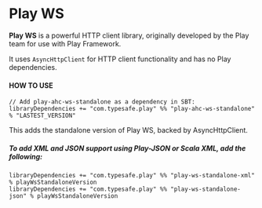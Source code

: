 # Play WS

**Play WS** is a powerful HTTP client library, originally developed by the Play team for use with Play Framework.

It uses `AsyncHttpClient` for HTTP client functionality and has no Play dependencies. 

#### HOW TO USE

    // Add play-ahc-ws-standalone as a dependency in SBT:
    libraryDependencies += "com.typesafe.play" %% "play-ahc-ws-standalone" % "LASTEST_VERSION"

This adds the standalone version of Play WS, backed by AsyncHttpClient. 

##### To add XML and JSON support using Play-JSON or Scala XML, add the following:

    libraryDependencies += "com.typesafe.play" %% "play-ws-standalone-xml" % playWsStandaloneVersion
    libraryDependencies += "com.typesafe.play" %% "play-ws-standalone-json" % playWsStandaloneVersion

